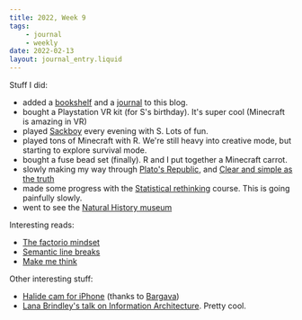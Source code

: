 ```yaml
---
title: 2022, Week 9
tags: 
    - journal
    - weekly
date: 2022-02-13
layout: journal_entry.liquid
---
```

Stuff I did:

* added a [bookshelf](/bookshelf) and a [journal](/journal) to this blog.
* bought a Playstation VR kit (for S's birthday). It's super cool (Minecraft is amazing in VR)
* played [Sackboy](https://www.playstation.com/en-se/games/sackboy-a-big-adventure/) every evening with S. Lots of fun.
* played tons of Minecraft with R. We're still heavy into creative mode, but starting to explore survival mode.
* bought a fuse bead set (finally). R and I put together a Minecraft carrot.
* slowly making my way through [Plato's Republic](https://www.amazon.com/Republic-Oxford-Worlds-Classics-Plato/dp/0199535760/), and [Clear and simple as the truth](https://www.amazon.com/Clear-Simple-Truth-Writing-Classic/dp/0691147434/)
* made some progress with the [Statistical rethinking](https://github.com/ivaturi/statistical-rethinking-2022) course. This is going painfully slowly.
* went to see the [Natural History museum](https://www.gnm.se/)

Interesting reads:

* [The factorio mindset](https://www.thediff.co/p/the-factorio-mindset)
* [Semantic line breaks](https://sembr.org/)
* [Make me think](https://ralphammer.com/make-me-think/)


Other interesting stuff:

* [Halide cam for iPhone](https://halide.cam/) (thanks to [Bargava](https://www.bargava.com))
* [Lana Brindley's talk on Information Architecture](https://www.youtube.com/watch?v=Gm-0IIvWLmE). Pretty cool.
